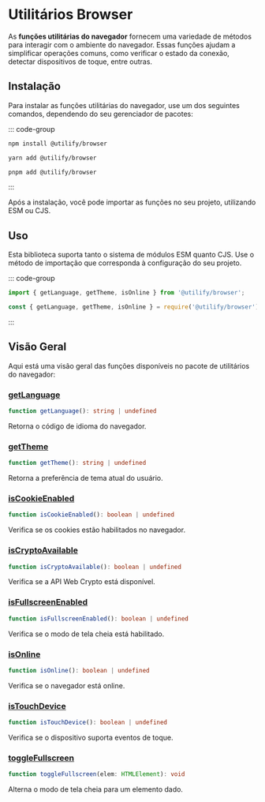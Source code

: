 # Utilitários Browser

As **funções utilitárias do navegador** fornecem uma variedade de métodos para interagir com o ambiente do navegador. Essas funções ajudam a simplificar operações comuns, como verificar o estado da conexão, detectar dispositivos de toque, entre outras.

## Instalação

Para instalar as funções utilitárias do navegador, use um dos seguintes comandos, dependendo do seu gerenciador de pacotes:

::: code-group

```bash [npm]
npm install @utilify/browser
```

```bash [yarn]
yarn add @utilify/browser
```

```bash [pnpm]
pnpm add @utilify/browser
```

:::

Após a instalação, você pode importar as funções no seu projeto, utilizando ESM ou CJS.

## Uso

Esta biblioteca suporta tanto o sistema de módulos ESM quanto CJS. Use o método de importação que corresponda à configuração do seu projeto.

::: code-group

```typescript [esm]
import { getLanguage, getTheme, isOnline } from '@utilify/browser';
```

```javascript [cjs]
const { getLanguage, getTheme, isOnline } = require('@utilify/browser');
```

:::

## Visão Geral

Aqui está uma visão geral das funções disponíveis no pacote de utilitários do navegador:

### [getLanguage](./getLanguage.md)
```typescript
function getLanguage(): string | undefined
```
Retorna o código de idioma do navegador.

### [getTheme](./getTheme.md)
```typescript
function getTheme(): string | undefined
```
Retorna a preferência de tema atual do usuário.

### [isCookieEnabled](./isCookieEnabled.md)
```typescript
function isCookieEnabled(): boolean | undefined
```
Verifica se os cookies estão habilitados no navegador.

### [isCryptoAvailable](./isCryptoAvailable.md)
```typescript
function isCryptoAvailable(): boolean | undefined
```
Verifica se a API Web Crypto está disponível.

### [isFullscreenEnabled](./isFullscreenEnabled.md)
```typescript
function isFullscreenEnabled(): boolean | undefined
```
Verifica se o modo de tela cheia está habilitado.

### [isOnline](./isOnline.md)
```typescript
function isOnline(): boolean | undefined
```
Verifica se o navegador está online.

### [isTouchDevice](./isTouchDevice.md)
```typescript
function isTouchDevice(): boolean | undefined
```
Verifica se o dispositivo suporta eventos de toque.

### [toggleFullscreen](./toggleFullscreen.md)
```typescript
function toggleFullscreen(elem: HTMLElement): void
```
Alterna o modo de tela cheia para um elemento dado.